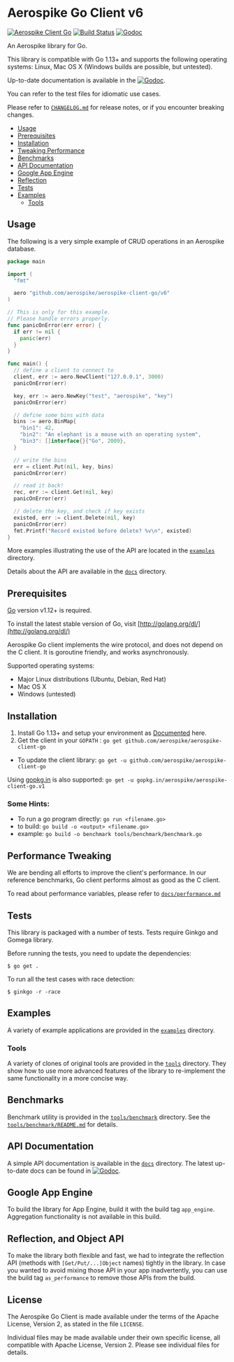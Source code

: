 # Aerospike Go Client v6

[![Aerospike Client Go](https://goreportcard.com/badge/github.com/aerospike/aerospike-client-go)](https://goreportcard.com/report/github.com/aerospike/aerospike-client-go)
[![Build Status](https://travis-ci.org/aerospike/aerospike-client-go.svg?branch=master)](https://travis-ci.org/aerospike/aerospike-client-go)
[![Godoc](https://godoc.org/github.com/aerospike/aerospike-client-go?status.svg)](https://pkg.go.dev/github.com/aerospike/aerospike-client-go)

An Aerospike library for Go.

This library is compatible with Go 1.13+ and supports the following operating systems: Linux, Mac OS X (Windows builds are possible, but untested).

Up-to-date documentation is available in the [![Godoc](https://godoc.org/github.com/aerospike/aerospike-client-go?status.svg)](https://pkg.go.dev/github.com/aerospike/aerospike-client-go/v6).

You can refer to the test files for idiomatic use cases.

Please refer to [`CHANGELOG.md`](CHANGELOG.md) for release notes, or if you encounter breaking changes.

- [Usage](#Usage)
- [Prerequisites](#Prerequisites)
- [Installation](#Installation)
- [Tweaking Performance](#Performance)
- [Benchmarks](#Benchmarks)
- [API Documentation](#API-Documentation)
- [Google App Engine](#App-Engine)
- [Reflection](#Reflection)
- [Tests](#Tests)
- [Examples](#Examples)
  - [Tools](#Tools)


## Usage

The following is a very simple example of CRUD operations in an Aerospike database.

```go
package main

import (
  "fmt"

  aero "github.com/aerospike/aerospike-client-go/v6"
)

// This is only for this example.
// Please handle errors properly.
func panicOnError(err error) {
  if err != nil {
    panic(err)
  }
}

func main() {
  // define a client to connect to
  client, err := aero.NewClient("127.0.0.1", 3000)
  panicOnError(err)

  key, err := aero.NewKey("test", "aerospike", "key")
  panicOnError(err)

  // define some bins with data
  bins := aero.BinMap{
    "bin1": 42,
    "bin2": "An elephant is a mouse with an operating system",
    "bin3": []interface{}{"Go", 2009},
  }

  // write the bins
  err = client.Put(nil, key, bins)
  panicOnError(err)

  // read it back!
  rec, err := client.Get(nil, key)
  panicOnError(err)

  // delete the key, and check if key exists
  existed, err := client.Delete(nil, key)
  panicOnError(err)
  fmt.Printf("Record existed before delete? %v\n", existed)
}
```

More examples illustrating the use of the API are located in the
[`examples`](examples) directory.

Details about the API are available in the [`docs`](docs) directory.

<a name="Prerequisites"></a>
## Prerequisites

[Go](http://golang.org) version v1.12+ is required.

To install the latest stable version of Go, visit
[http://golang.org/dl/](http://golang.org/dl/)


Aerospike Go client implements the wire protocol, and does not depend on the C client.
It is goroutine friendly, and works asynchronously.

Supported operating systems:

- Major Linux distributions (Ubuntu, Debian, Red Hat)
- Mac OS X
- Windows (untested)

<a name="Installation"></a>
## Installation

1. Install Go 1.13+ and setup your environment as [Documented](http://golang.org/doc/code.html#GOPATH) here.
2. Get the client in your ```GOPATH``` : ```go get github.com/aerospike/aerospike-client-go```
  * To update the client library: ```go get -u github.com/aerospike/aerospike-client-go```

Using [gopkg.in](https://gopkg.in/) is also supported: `go get -u gopkg.in/aerospike/aerospike-client-go.v1`

### Some Hints:

 * To run a go program directly: ```go run <filename.go>```
 * to build:  ```go build -o <output> <filename.go>```
  * example: ```go build -o benchmark tools/benchmark/benchmark.go```

<a name="Performance"></a>
## Performance Tweaking

We are bending all efforts to improve the client's performance. In our reference benchmarks, Go client performs almost as good as the C client.

To read about performance variables, please refer to [`docs/performance.md`](docs/performance.md)

<a name="Tests"></a>
## Tests

This library is packaged with a number of tests. Tests require Ginkgo and Gomega library.

Before running the tests, you need to update the dependencies:

    $ go get .

To run all the test cases with race detection:

    $ ginkgo -r -race


<a name="Examples"></a>
## Examples

A variety of example applications are provided in the [`examples`](examples) directory.

<a name="Tools"></a>
### Tools

A variety of clones of original tools are provided in the [`tools`](tools) directory.
They show how to use more advanced features of the library to re-implement the same functionality in a more concise way.

<a name="Benchmarks"></a>
## Benchmarks

Benchmark utility is provided in the [`tools/benchmark`](tools/benchmark) directory.
See the [`tools/benchmark/README.md`](tools/benchmark/README.md) for details.

<a name="API-Documentation"></a>
## API Documentation

A simple API documentation is available in the [`docs`](docs/README.md) directory. The latest up-to-date docs can be found in [![Godoc](https://godoc.org/github.com/aerospike/aerospike-client-go?status.svg)](https://pkg.go.dev/github.com/aerospike/aerospike-client-go).

<a name="App-Engine"></a>
## Google App Engine

To build the library for App Engine, build it with the build tag `app_engine`. Aggregation functionality is not available in this build.


<a name="Reflection"></a>
## Reflection, and Object API

To make the library both flexible and fast, we had to integrate the reflection API (methods with `[Get/Put/...]Object` names) tightly in the library. In case you wanted to avoid mixing those API in your app inadvertently, you can use the build tag `as_performance` to remove those APIs from the build.


## License

The Aerospike Go Client is made available under the terms of the Apache License, Version 2, as stated in the file `LICENSE`.

Individual files may be made available under their own specific license,
all compatible with Apache License, Version 2. Please see individual files for details.

